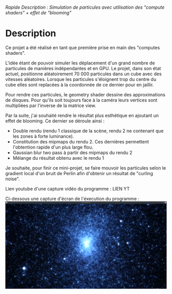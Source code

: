 ###### Rapide Description : Simulation de particules avec utilisation des "compute shaders" + effet de "blooming"

# Description

Ce projet a été réalisé en tant que première prise en main des "computes shaders".

L'idée étant de pouvoir simuler les déplacement d'un grand nombre de particules de manières indépendantes et en GPU. Le projet, dans son état actuel, positionne aléatoirement 70 000 particules dans un cube avec des vitesses aléatoires. Lorsque les particules s'éloignent trop du centre du cube elles sont replacées à la coordonnée de ce dernier pour en jaillir.

Pour rendre ces particules, le geometry shader dessine des approximations de disques. Pour qu'ils soit toujours face à la caméra leurs vertices sont multipliées par l'inverse de la matrice view.

Par la suite, j'ai souhaité rendre le résultat plus esthétique en ajoutant un effet de blooming. Ce dernier se déroule ainsi :
  - Double rendu (rendu 1 classique de la scène, rendu 2 ne contenant que les zones à forte luminance).
  - Constitution des mipmaps du rendu 2. Ces dernières permettent l'obtention rapide d'un plus large flou.
  - Gaussian blur two pass à partir des mipmaps du rendu 2
  - Mélange du résultat obtenu avec le rendu 1

Je souhaite, pour finir ce mini-projet, se faire mouvoir les particules selon le gradient local d'un bruit de Perlin afin d'obtenir un résultat de "curling noise".

Lien youtube d'une capture vidéo du programme : LIEN YT

Ci-dessous une capture d'écran de l'éxecution du programme :
![Screenshot Particules](./screenshot_particules.png?raw=true)



